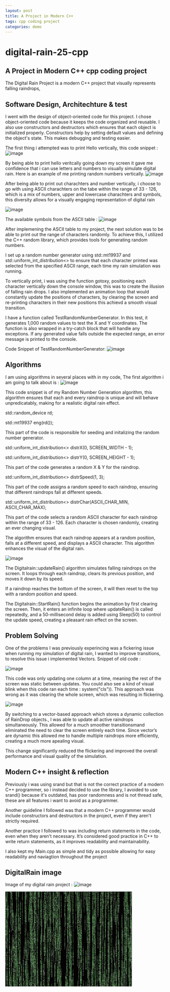 ```yaml
---
layout: post
title: A Project in Modern C++
tags: cpp coding project
categories: demo
---
```


# digital-rain-25-cpp
A Project in Modern C++ cpp coding project
--
The Digital Rain Project is a modern C++ project that visually represents falling raindrops,

## Software Design, Architechture & test

I went with the design of object-oriented code for this project. I chose object-oriented code because
it keeps the code organized and reusable. I also use constructors and destructors which ensures that each object is initialized properly.
Constructors help by setting default values and defining the object's state. This makes debugging and testing easier.

The first thing i attempted was to print Hello vertically, this code snippet :
![image](https://github.com/user-attachments/assets/04a8f32e-c1a9-47d1-806d-033253242f8c)


  By being able to print hello veritcally going down my screen it gave me confidence that i can use
  letters and numbers to visually simulate digital rain. Here is an example of me printing random 
  numbers vertically. 
![image](https://github.com/user-attachments/assets/09ddf3cf-f5a2-40d1-83ce-12be4e05bb0a)

  After being able to print out charachters and number vertically, i choose to go with using ASCII charachters on the tabe within the range of 33 - 126,
  which is a mix of numbers, upper and lowercase charachters and symbols, this diversity allows for a visually engaging representation of digital rain 
 
  ![image](https://github.com/user-attachments/assets/e9bb2d22-d4a6-44f9-a9fc-e82d9940317c)
 
  The available symbols from the ASCII table :
  ![image](https://github.com/user-attachments/assets/6f049fc2-a59a-4600-8002-72eea201ac4f)

  After implemening the ASCII table to my project, the next solution was to be able to print out the range of characters randomly.
  To achieve this, I utilized the C++ random library, which provides tools for generating random numbers.

  I set up a random number generator using std::mt19937 and std::uniform_int_distribution<> to ensure that each character printed was selected from the specified 
  ASCII range, each 
  time my rain simulation was running. 

  To vertically print, i was using the function gotoxy, positioning each character vertically down the console window, this was to create the illusion of falling 
  rain drops.
  I also implemented an animation loop that would constantly update the positions of characters, by clearing the screen and re-printing characters 
  in their new positions
  this achievd a smooth visual transition.

  I have a function called TestRandomNumberGenerator. In this test, it generates 1,000 random values to test the X and Y coordinates. The function 
  is also wrapped in a try-catch block that will handle any exceptions. If any generated value falls outside the expected range, an error message is 
  printed to the console.

  Code Snippet of TestRandomNumberGenerator:
  ![image](https://github.com/user-attachments/assets/da50c063-526b-40a2-8979-bc6afdf69d27)

## Algorithms
I am using algorithms in several places with in my code, The first algorithm i am going to talk about is
: ![image](https://github.com/user-attachments/assets/bcf3c05b-2794-4197-89d3-ebf4d1c30b08)

This code snippet is of my Random Number Generation algorithm, this algorithm ensures that
each and every raindrop is unique and will behave unpredicatably, making for a realistic digital 
rain effect.

std::random_device rd;

std::mt19937 eng(rd());

This part of the code is responsible for seeding and initalizing the random number generator.

std::uniform_int_distribution<> distrX(0, SCREEN_WIDTH - 1);

std::uniform_int_distribution<> distrY(0, SCREEN_HEIGHT - 1);

This part of the code generates a random X & Y for the raindrop.

std::uniform_int_distribution<> distrSpeed(1, 3);

This part of the code assigns a random speed to each raindrop, ensuring that different raindrops fall at different speeds.

std::uniform_int_distribution<> distrChar(ASCII_CHAR_MIN, ASCII_CHAR_MAX);

This part of the code selects a random ASCII character for each raindrop within the range of 33 - 126. Each character is chosen randomly, creating an ever
changing visual.

The algorithm ensures that each raindrop appears at a random position, falls at a different speed, and displays a 
ASCII character. This algorithm enhances the visual of the digital rain.

![image](https://github.com/user-attachments/assets/f243a52a-63a7-4e1c-bf29-e5f6d9e4b16a)

The Digitalrain::updateRain() algorithm simulates falling raindrops on the screen. 
It loops through each raindrop, clears its previous position, and moves it down by its speed. 

If a raindrop reaches the bottom of the screen, it will then reset to the top with a random position and speed.

The Digitalrain::StartRain() function begins the animation by first clearing the screen. Then, it enters an infinite loop where updateRain() is called 
repeatedly, and a 50-millisecond delay is added using Sleep(50) to control the update speed, creating a pleasant rain effect on the screen.


## Problem Solving
 One of the problems I was previously experincing was a fickering issue when running my simulation of digital rain, I wanted to improve transitions, to resolve 
 this issue i implemented Vectors. Snippet of old code :
 
 ![image](https://github.com/user-attachments/assets/76a8fbca-afb7-4c92-9f79-6afd25b7549e)

 This code was only updating one column at a time, meaning the rest of the screen was static between updates.
 You could also see a kind of visual blink when this code ran each time : system("cls")). This approach was wrong as it was clearing the whole screen, which
 was resulting in flickering.

 ![image](https://github.com/user-attachments/assets/6940365e-2792-4b72-a31a-692001a2f7c2)

 By switching to a vector-based approach which stores a dynamic collection of RainDrop objects., I was able to update all active raindrops simultaneously. This 
 allowed for a much smoother transitionsmand eliminated the need to clear the screen entirely each time. 
 Since vector’s are dynamic this allowed me to handle multiple raindrops more efficiently, creating a much more apealing visual.
 
 This change significantly reduced the flickering and improved the overall performance and visual quality of the simulation.

## Modern C++ insight & reflection
  Previously i was using srand but that is not the correct practice of a modern
  C++ programmer, so i instead decided to use the <random> library, I avoided to use srand() because
  it's outdated, has poor randomness and is not thread safe, these are all features i want to avoid as a programmer.

  Another guideline I followed was that a modern C++ programmer would include constructors and destructors in the project, even if they aren't strictly required.

  Another practice I followed to was including return statements in the code, even when they aren't necessary. It’s considered good practice in C++ to 
  write return statements, as it improves readability and maintainability.

  I also kept my Main.cpp as simple and tidy as possible allowing for easy readability and naviagtion throughout the project

## DigitalRain image
Image of my digital rain project : 
![image](https://github.com/user-attachments/assets/c54e1a61-13da-4280-9fcd-28213220c0ee)

<img src="https://raw.githubusercontent.com/G00406014/digital-rain-25-cpp/main/docs/assets/images/DigitalRain.jpg" width="400" height="300">
